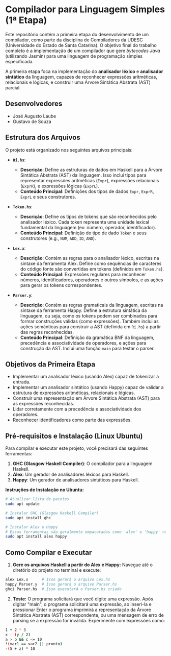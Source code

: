 # Compilador para Linguagem Simples (1ª Etapa)

Este repositório contém a primeira etapa do desenvolvimento de um compilador, como parte da disciplina de Compiladores da UDESC (Universidade do Estado de Santa Catarina). O objetivo final do trabalho completo é a implementação de um compilador que gere *bytecodes Java* (utilizando Jasmin) para uma linguagem de programação simples especificada.

A primeira etapa foca na implementação do **analisador léxico** e **analisador sintático** da linguagem, capazes de reconhecer expressões aritméticas, relacionais e lógicas, e construir uma Árvore Sintática Abstrata (AST) parcial.

## Desenvolvedores

*   José Augusto Laube
*   Gustavo de Souza

## Estrutura dos Arquivos

O projeto está organizado nos seguintes arquivos principais:

*   **`Ri.hs`**:
    *   **Descrição**: Define as estruturas de dados em Haskell para a Árvore Sintática Abstrata (AST) da linguagem. Isso inclui tipos para representar expressões aritméticas (`Expr`), expressões relacionais (`ExprR`), e expressões lógicas (`ExprL`).
    *   **Conteúdo Principal**: Definições dos tipos de dados `Expr`, `ExprR`, `ExprL` e seus construtores.

*   **`Token.hs`**:
    *   **Descrição**: Define os tipos de tokens que são reconhecidos pelo analisador léxico. Cada token representa uma unidade lexical fundamental da linguagem (ex: número, operador, identificador).
    *   **Conteúdo Principal**: Definição do tipo de dado `Token` e seus construtores (e.g., `NUM`, `ADD`, `ID`, `AND`).

*   **`Lex.x`**:
    *   **Descrição**: Contém as regras para o analisador léxico, escritas na sintaxe da ferramenta Alex. Define como sequências de caracteres do código fonte são convertidas em tokens (definidos em `Token.hs`).
    *   **Conteúdo Principal**: Expressões regulares para reconhecer números, identificadores, operadores e outros símbolos, e as ações para gerar os tokens correspondentes.

*   **`Parser.y`**:
    *   **Descrição**: Contém as regras gramaticais da linguagem, escritas na sintaxe da ferramenta Happy. Define a estrutura sintática da linguagem, ou seja, como os tokens podem ser combinados para formar construções válidas (como expressões). Também inclui as ações semânticas para construir a AST (definida em `Ri.hs`) a partir das regras reconhecidas.
    *   **Conteúdo Principal**: Definição da gramática BNF da linguagem, precedência e associatividade de operadores, e ações para construção da AST. Inclui uma função `main` para testar o parser.

## Objetivos da Primeira Etapa

*   Implementar um analisador léxico (usando Alex) capaz de tokenizar a entrada.
*   Implementar um analisador sintático (usando Happy) capaz de validar a estrutura de expressões aritméticas, relacionais e lógicas.
*   Construir uma representação em Árvore Sintática Abstrata (AST) para as expressões reconhecidas.
*   Lidar corretamente com a precedência e associatividade dos operadores.
*   Reconhecer identificadores como parte das expressões.

## Pré-requisitos e Instalação (Linux Ubuntu)

Para compilar e executar este projeto, você precisará das seguintes ferramentas:

1.  **GHC (Glasgow Haskell Compiler)**: O compilador para a linguagem Haskell.
2.  **Alex**: Um gerador de analisadores léxicos para Haskell.
3.  **Happy**: Um gerador de analisadores sintáticos para Haskell.

**Instruções de Instalação no Ubuntu:**

```bash
# Atualizar lista de pacotes
sudo apt update

# Instalar GHC (Glasgow Haskell Compiler)
sudo apt install ghc

# Instalar Alex e Happy
# Essas ferramentas são geralmente empacotadas como 'alex' e 'happy' nos repositórios do Ubuntu.
sudo apt install alex happy
```

## Como Compilar e Executar

1. **Gere os arquivos Haskell a partir do Alex e Happy:**
Navegue até o diretório do projeto no terminal e execute:

```bash
alex Lex.x      # Isso gerará o arquivo Lex.hs
happy Parser.y  # Isso gerará o arquivo Parser.hs
ghci Parser.hs  # Isso executará o Parser.hs criado
```
2. **Teste:**
O programa solicitará que você digite uma expressão. Após digitar "main", o programa solicitará uma expressão, ao inseri-la e pressionar Enter o programa imprimirá a representação da Árvore Sintática Abstrata (AST) correspondente, ou uma mensagem de erro de parsing se a expressão for inválida.
Experimente com expressões como:

```bash
1 + 2 * 3
x - (y / 2)
a > b && c <= 10
!(var1 == var2 || pronto)
-(5 + z) * 10
```
